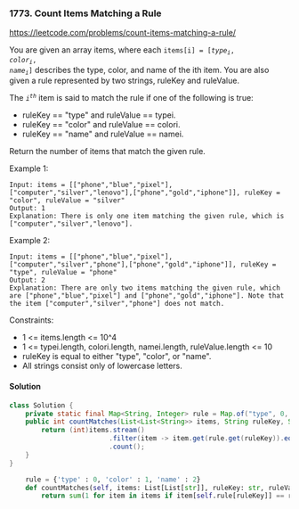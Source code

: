### 1773. Count Items Matching a Rule

https://leetcode.com/problems/count-items-matching-a-rule/

You are given an array items, where each <code>items[i] = [$type_i$, $color_i$, $name_i$]</code> describes the type, color, and name of the ith item. You are also given a rule represented by two strings, ruleKey and ruleValue.

The <code>$i^{th}$</code> item is said to match the rule if one of the following is true:

- ruleKey == "type" and ruleValue == typei.
- ruleKey == "color" and ruleValue == colori.
- ruleKey == "name" and ruleValue == namei.

Return the number of items that match the given rule.




Example 1:
```
Input: items = [["phone","blue","pixel"],["computer","silver","lenovo"],["phone","gold","iphone"]], ruleKey = "color", ruleValue = "silver"
Output: 1
Explanation: There is only one item matching the given rule, which is ["computer","silver","lenovo"].
```
Example 2:
```
Input: items = [["phone","blue","pixel"],["computer","silver","phone"],["phone","gold","iphone"]], ruleKey = "type", ruleValue = "phone"
Output: 2
Explanation: There are only two items matching the given rule, which are ["phone","blue","pixel"] and ["phone","gold","iphone"]. Note that the item ["computer","silver","phone"] does not match.
``` 

Constraints:

- 1 <= items.length <= 10^4
- 1 <= typei.length, colori.length, namei.length, ruleValue.length <= 10
- ruleKey is equal to either "type", "color", or "name".
- All strings consist only of lowercase letters.

#### Solution


```java
class Solution {
    private static final Map<String, Integer> rule = Map.of("type", 0, "color", 1, "name", 2);
    public int countMatches(List<List<String>> items, String ruleKey, String ruleValue) {
        return (int)items.stream()
                         .filter(item -> item.get(rule.get(ruleKey)).equals(ruleValue))
                         .count();
    }
}
```


```python
    rule = {'type' : 0, 'color' : 1, 'name' : 2}
    def countMatches(self, items: List[List[str]], ruleKey: str, ruleValue: str) -> int:
        return sum(1 for item in items if item[self.rule[ruleKey]] == ruleValue)
```
